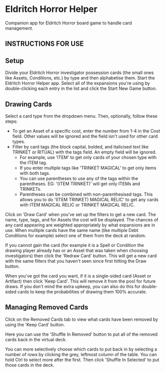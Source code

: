 # Eldritch Horror Helper
Companion app for Eldritch Horror board game to handle card management.



INSTRUCTIONS FOR USE
--------------------
Setup
-----
Divide your Eldritch Horror investigator possession cards (the small ones like Assets, Conditions, etc.) by type and then alphabetise them. Start the Eldritch Horror Helper app. Select all of the expansions you're using by double-clicking each entry in the list and click the Start New Game button.

Drawing Cards
-----
Select a card type from the dropdown menu. Then, optionally, follow these steps:
  * To get an Asset of a specific cost, enter the number from 1-4 in the Cost field. Other values will be ignored and the field isn't used for other card types.
  * Filter by card tags (the block capital, bolded, and italicised text like TRINKET or RITUAL) with the tags field. An empty field will be ignored.
    * For example, use 'ITEM' to get only cards of your chosen type with the ITEM tag.
    * If you enter multiple tags like 'TRINKET MAGICAL' to get only items with both tags.
    * You can use parentheses to use any of the tags within the parentheses. EG: '(ITEM TRINKET)' will get only ITEMs and TRINKETs.
    * Parentheses can be combined with non-parenthesised tags. This allows you to do '(ITEM TRINKET) MAGICAL RELIC' to get any cards with ITEM MAGICAL RELIC or TRINKET MAGICAL RELIC.

Click on 'Draw Card' when you've set up the filters to get a new card. The name, type, tags, and for Assets the cost will be displayed. The chances of any card appearing are weighted appropriately by what expansions are in use. When multiple cards have the same name (like multiple Debt Conditions for example) select one of them from the deck at random.

If you cannot gain the card (for example it is a Spell or Condition the drawing player already has or an Asset that was taken when choosing investigators) then click the 'Redraw Card' button. This will get a new card with the same filters that you haven't seen since first hitting the Draw button.

When you've got the card you want, if it is a single-sided card (Asset or Artifact) then click 'Keep Card'. This will remove it from the pool for future draws. If you don't mind the extra upkeep, you can also do this for double-sided cards to keep the probabilities of drawing them 100% accurate.

Managing Removed Cards
-----
Click on the Removed Cards tab to view what cards have been removed by using the 'Keep Card' button.

Here you can use the 'Shuffle In Removed' button to put all of the removed cards back in the virtual deck.

You can more selectively choose which cards to put back in by selecting a number of rows by clicking the grey, leftmost column of the table. You can hold Ctrl to select more after the first. Then click 'Shuffle In Selected' to put those cards in the deck.
